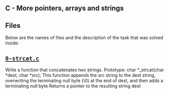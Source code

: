 ## C - More pointers, arrays and strings 

## Files
Below are the names of files and the description of the task that was solved inside:

## [`0-strcat.c`](0-strcat.c)
Write a function that concatenates two strings. 
Prototype: char *_strcat(char *dest, char *src); 
This function appends the src string to the dest string, 
overwriting the terminating null byte (\0) at the end of dest, 
and then adds a terminating null byte Returns a pointer to the resulting string dest
